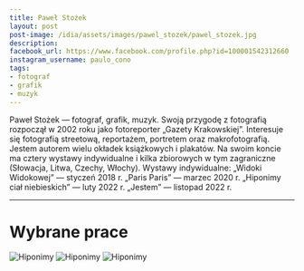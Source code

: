 ```yaml
---
title: Paweł Stożek
layout: post
post-image: /idia/assets/images/pawel_stozek/pawel_stozek.jpg
description: 
facebook_url: https://www.facebook.com/profile.php?id=100001542312660
instagram_username: paulo_cono
tags:
- fotograf
- grafik
- muzyk
---
```


Paweł Stożek — fotograf, grafik, muzyk. Swoją przygodę z fotografią rozpoczął w 2002 roku jako fotoreporter „Gazety Krakowskiej”. Interesuje się fotografią streetową, reportażem, portretem oraz makrofotografią. Jestem autorem wielu okładek książkowych i plakatów. Na swoim koncie ma cztery wystawy indywidualne i kilka zbiorowych w tym zagraniczne (Słowacja, Litwa, Czechy, Włochy). Wystawy indywidualne: „Widoki Widokowej” — styczeń 2018 r. „Paris Paris” — marzec 2020 r. „Hiponimy ciał niebieskich” — luty 2022 r. „Jestem” — listopad 2022 r.

---

# Wybrane prace

![Hiponimy](/idia/assets/images/pawel_stozek/1.jpg)
![Hiponimy](/idia/assets/images/pawel_stozek/2.jpg)
![Hiponimy](/idia/assets/images/pawel_stozek/3.jpg)




